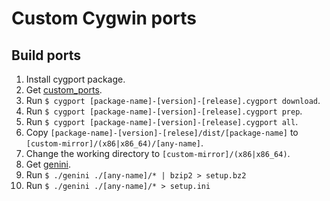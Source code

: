 # Custom Cygwin ports
## Build ports
  1. Install cygport package.
  2. Get [custom_ports](https://github.com/6RUN0/custom_cygports/archive/master.zip).
  3. Run ``$ cygport [package-name]-[version]-[release].cygport download``.
  4. Run ``$ cygport [package-name]-[version]-[release].cygport prep``.
  5. Run ``$ cygport [package-name]-[version]-[release].cygport all``.
  6. Copy ``[package-name]-[version]-[relese]/dist/[package-name]`` to ``[custom-mirror]/(x86|x86_64)/[any-name]``.
  7. Change the working directory to ``[custom-mirror]/(x86|x86_64)``.
  8. Get [genini](http://cygwin.com/cgi-bin/cvsweb.cgi/genini/genini?cvsroot=cygwin-apps).
  9. Run ``$ ./genini ./[any-name]/* | bzip2 > setup.bz2``
  10. Run ``$ ./genini ./[any-name]/* > setup.ini``

